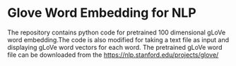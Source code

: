 # Glove Word Embedding for NLP
The repository contains python code for pretrained 100 dimensional gLoVe word embedding.The code is also modified for taking a text file as input and displaying gLoVe word vectors for each word. The pretrained gLoVe word file can be downloaded from the https://nlp.stanford.edu/projects/glove/
